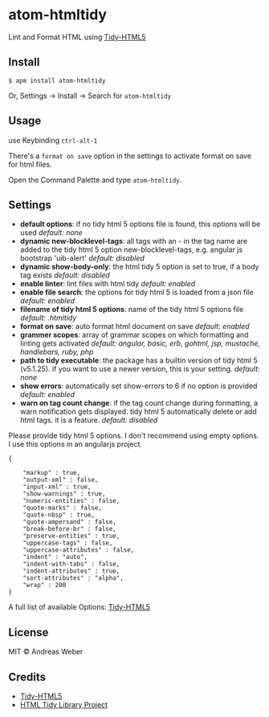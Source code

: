 # atom-htmltidy

Lint and Format HTML using [Tidy-HTML5](http://www.htacg.org/tidy-html5/)

## Install

```
$ apm install atom-htmltidy
```

Or, Settings → Install → Search for `atom-htmltidy`


## Usage

use Keybinding `ctrl-alt-1`

There's a `format on save` option in the settings to activate format on save for html files.

Open the Command Palette and type `atom-htmltidy`.


## Settings
* **default options**:
if no tidy html 5 options file is found, this options will be used
*default: none*
* **dynamic new-blocklevel-tags**:
all tags with an - in the tag name are added to the tidy html 5 option new-blocklevel-tags, e.g. angular js bootstrap 'uib-alert'
*default: disabled*
* **dynamic show-body-only**:
the html tidy 5 option is set to true, if a body tag exists
*default: disabled*
* **enable linter**:
lint files with html tidy
*default: enabled*
* **enable file search**:
the options for tidy html 5 is loaded from a json file
*default: enabled*
* **filename of tidy html 5 options**:
name of the tidy html 5 options file
*default: .htmltidy*
* **format on save**:
auto format html document on save
*default: enabled*
* **grammer scopes**:
array of grammar scopes on which formatting and linting gets activated
*default: angular, basic, erb, gohtml, jsp, mustache, handlebars, ruby, php*
* **path to tidy executable**:
the package has a builtin version of tidy html 5 (v5.1.25). if you want to use a newer version, this is your setting.
*default: none*
* **show errors**:
automatically set show-errors to 6 if no option is provided
*default: enabled*
* **warn on tag count change**:
if the tag count change during formatting, a warn notification gets displayed. tidy html 5 automatically delete or add html tags. it is a feature.
*default: disabled*

Please provide tidy html 5 options. I don't recommend using empty options. I use this options in an angularjs project.
```
{

	"markup" : true,
	"output-xml" : false,
	"input-xml" : true,
	"show-warnings" : true,
	"numeric-entities" : false,
	"quote-marks" : false,
	"quote-nbsp" : true,
	"quote-ampersand" : false,
	"break-before-br" : false,
	"preserve-entities" : true,
	"uppercase-tags" : false,
	"uppercase-attributes" : false,
	"indent" : "auto",
	"indent-with-tabs" : false,
	"indent-attributes" : true,
	"sort-attributes" : "alpha",
	"wrap" : 200
}

```

A full list of available Options: [Tidy-HTML5](http://api.html-tidy.org/tidy/quickref_5.1.25.html)

## License

MIT © Andreas Weber

Credits
-------
* [Tidy-HTML5](http://www.htacg.org/tidy-html5/)
* [HTML Tidy Library Project](http://tidy.sourceforge.net/)
